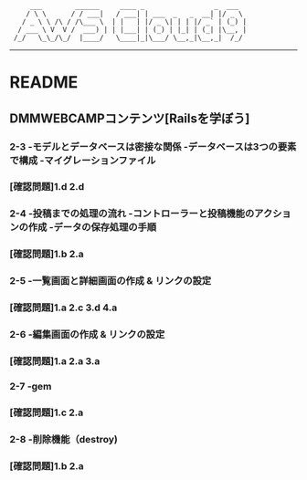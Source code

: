          ___        ______     ____ _                 _  ___
        / \ \      / / ___|   / ___| | ___  _   _  __| |/ _ \
       / _ \ \ /\ / /\___ \  | |   | |/ _ \| | | |/ _` | (_) |
      / ___ \ V  V /  ___) | | |___| | (_) | |_| | (_| |\__, |
     /_/   \_\_/\_/  |____/   \____|_|\___/ \__,_|\__,_|  /_/
 -----------------------------------------------------------------

# README

## DMMWEBCAMPコンテンツ[Railsを学ぼう]
### 2-3 -モデルとデータベースは密接な関係 -データベースは3つの要素で構成 -マイグレーションファイル
### [確認問題]1.d 2.d
### 2-4 -投稿までの処理の流れ -コントローラーと投稿機能のアクションの作成 -データの保存処理の手順
### [確認問題]1.b 2.a
### 2-5 -一覧画面と詳細画面の作成 & リンクの設定
### [確認問題]1.a 2.c 3.d 4.a
### 2-6 -編集画面の作成 & リンクの設定
### [確認問題]1.a 2.a 3.a
### 2-7 -gem
### [確認問題]1.c 2.a
### 2-8 -削除機能（destroy)
### [確認問題]1.b 2.a


